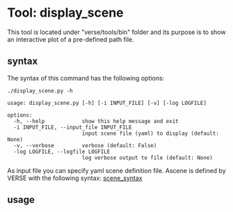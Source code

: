 # Tool: display_scene

This tool is located under "verse/tools/bin" folder and its purpose is to show an interactive plot of a pre-defined path file.

## syntax
The syntax of this command has the following options:

```
./display_scene.py -h

usage: display_scene.py [-h] [-i INPUT_FILE] [-v] [-log LOGFILE]

options:
  -h, --help            show this help message and exit
  -i INPUT_FILE, --input_file INPUT_FILE
                        input scene file (yaml) to display (default: None)
  -v, --verbose         verbose (default: False)
  -log LOGFILE, --logfile LOGFILE
                        log verbose output to file (default: None)
```
As input file you can specify yaml scene definition file.
Ascene is defined by VERSE with the following syntax: [scene_syntax](docs/scene_syntax.md)

## usage
